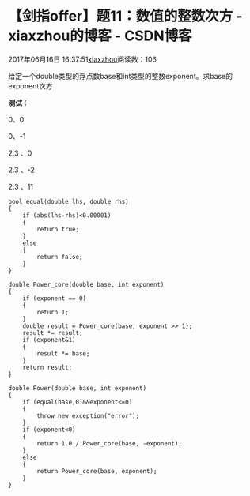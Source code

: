 # 【剑指offer】题11：数值的整数次方 - xiaxzhou的博客 - CSDN博客





2017年06月16日 16:37:51[xiaxzhou](https://me.csdn.net/xiaxzhou)阅读数：106








> 
给定一个double类型的浮点数base和int类型的整数exponent。求base的exponent次方


**测试**：

0、0  

0、-1 

2.3 、0 

2.3 、-2 

2.3 、11
```
bool equal(double lhs, double rhs)
{
    if (abs(lhs-rhs)<0.00001)
    {
        return true;
    }
    else
    {
        return false;
    }
}

double Power_core(double base, int exponent)
{
    if (exponent == 0)
    {
        return 1;
    }
    double result = Power_core(base, exponent >> 1);
    result *= result;
    if (exponent&1)
    {
        result *= base;
    }
    return result;
}

double Power(double base, int exponent)
{
    if (equal(base,0)&&exponent<=0)
    {
        throw new exception("error");
    }
    if (exponent<0)
    {
        return 1.0 / Power_core(base, -exponent);
    }
    else
    {
        return Power_core(base, exponent);
    }
}
```




